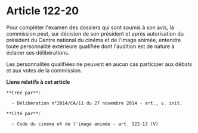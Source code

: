 # Article 122-20

Pour compléter l'examen des dossiers qui sont soumis à son avis, la commission peut, sur décision de son président et après
autorisation du président du Centre national du cinéma et de l'image animée, entendre toute personnalité extérieure qualifiée
dont l'audition est de nature à éclairer ses délibérations.

Les personnalités qualifiées ne peuvent en aucun cas participer aux débats et aux votes de la commission.

**Liens relatifs à cet article**

	**Créé par**:

	  - Délibération n°2014/CA/11 du 27 novembre 2014 - art., v. init.

	**Cité par**:

	  - Code du cinéma et de l'image animée - art. 122-13 (V)
